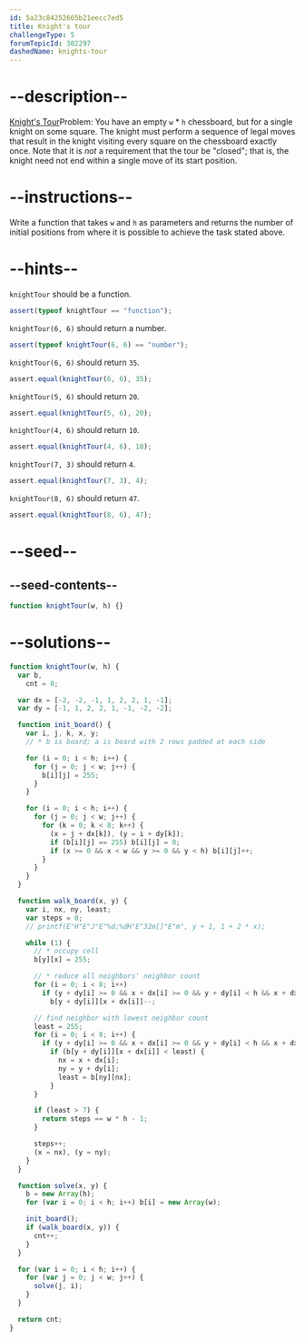 ```yaml
---
id: 5a23c84252665b21eecc7ed5
title: Knight's tour
challengeType: 5
forumTopicId: 302297
dashedName: knights-tour
---
```


# --description--

[Knight's Tour](https://en.wikipedia.org/wiki/Knight%27s_tour)Problem: You have an empty `w` \* `h` chessboard, but for a single knight on some square. The knight must perform a sequence of legal moves that result in the knight visiting every square on the chessboard exactly once. Note that it is _not_ a requirement that the tour be "closed"; that is, the knight need not end within a single move of its start position.

# --instructions--

Write a function that takes `w` and `h` as parameters and returns the number of initial positions from where it is possible to achieve the task stated above.

# --hints--

`knightTour` should be a function.

```js
assert(typeof knightTour == "function");
```

`knightTour(6, 6)` should return a number.

```js
assert(typeof knightTour(6, 6) == "number");
```

`knightTour(6, 6)` should return `35`.

```js
assert.equal(knightTour(6, 6), 35);
```

`knightTour(5, 6)` should return `20`.

```js
assert.equal(knightTour(5, 6), 20);
```

`knightTour(4, 6)` should return `10`.

```js
assert.equal(knightTour(4, 6), 10);
```

`knightTour(7, 3)` should return `4`.

```js
assert.equal(knightTour(7, 3), 4);
```

`knightTour(8, 6)` should return `47`.

```js
assert.equal(knightTour(8, 6), 47);
```

# --seed--

## --seed-contents--

```js
function knightTour(w, h) {}
```

# --solutions--

```js
function knightTour(w, h) {
  var b,
    cnt = 0;

  var dx = [-2, -2, -1, 1, 2, 2, 1, -1];
  var dy = [-1, 1, 2, 2, 1, -1, -2, -2];

  function init_board() {
    var i, j, k, x, y;
    // * b is board; a is board with 2 rows padded at each side

    for (i = 0; i < h; i++) {
      for (j = 0; j < w; j++) {
        b[i][j] = 255;
      }
    }

    for (i = 0; i < h; i++) {
      for (j = 0; j < w; j++) {
        for (k = 0; k < 8; k++) {
          (x = j + dx[k]), (y = i + dy[k]);
          if (b[i][j] == 255) b[i][j] = 0;
          if (x >= 0 && x < w && y >= 0 && y < h) b[i][j]++;
        }
      }
    }
  }

  function walk_board(x, y) {
    var i, nx, ny, least;
    var steps = 0;
    // printf(E"H"E"J"E"%d;%dH"E"32m[]"E"m", y + 1, 1 + 2 * x);

    while (1) {
      // * occupy cell
      b[y][x] = 255;

      // * reduce all neighbors' neighbor count
      for (i = 0; i < 8; i++)
        if (y + dy[i] >= 0 && x + dx[i] >= 0 && y + dy[i] < h && x + dx[i] < w)
          b[y + dy[i]][x + dx[i]]--;

      // find neighbor with lowest neighbor count
      least = 255;
      for (i = 0; i < 8; i++) {
        if (y + dy[i] >= 0 && x + dx[i] >= 0 && y + dy[i] < h && x + dx[i] < w)
          if (b[y + dy[i]][x + dx[i]] < least) {
            nx = x + dx[i];
            ny = y + dy[i];
            least = b[ny][nx];
          }
      }

      if (least > 7) {
        return steps == w * h - 1;
      }

      steps++;
      (x = nx), (y = ny);
    }
  }

  function solve(x, y) {
    b = new Array(h);
    for (var i = 0; i < h; i++) b[i] = new Array(w);

    init_board();
    if (walk_board(x, y)) {
      cnt++;
    }
  }

  for (var i = 0; i < h; i++) {
    for (var j = 0; j < w; j++) {
      solve(j, i);
    }
  }

  return cnt;
}
```
